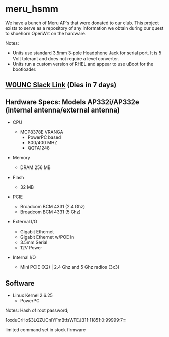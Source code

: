 # meru_hsmm
We have a bunch of Meru AP's that were donated to our club. This project exists to serve as a repository of any information we obtain during our quest to shoehorn OpenWrt on the hardware.

Notes:
* Units use standard 3.5mm 3-pole Headphone Jack for serial port. It is 5 Volt tolerant and does not require a level converter.
* Units run a custom version of RHEL and appear to use uBoot for the bootloader.

[W0UNC Slack Link](https://join.slack.com/w0unc/shared_invite/MTk2ODQxMzE3NTQzLTE0OTcyMTM3NDAtZjYzMzlkOWIzNQ) (Dies in 7 days)
-----------------

Hardware Specs: Models AP332i/AP332e (internal antenna/external antenna)
------
* CPU
  * MCP8378E VRANGA
      * PowerPC based
      * 800/400 MHZ
      * QQTA1248
* Memory
  * DRAM 256 MB

* Flash
  * 32 MB

* PCIE
  * Broadcom BCM 4331 (2.4 Ghz)
  * Broadcom BCM 4331 (5 Ghz)

* External I/O
    * Gigabit Ethernet
    * Gigabit Ethernet w/POE In
    * 3.5mm Serial
    * 12V Power

* Internal I/O
    * Mini PCIE (X2) | 2.4 Ghz and 5 Ghz radios (3x3)


Software
-------
* Linux Kernel 2.6.25
  * PowerPC

Notes:
Hash of root password;

$1$oxduCrHo$3LQZUCnlYFmBtfsWFEJB11:11851:0:99999:7:::

limited command set in stock firmware
